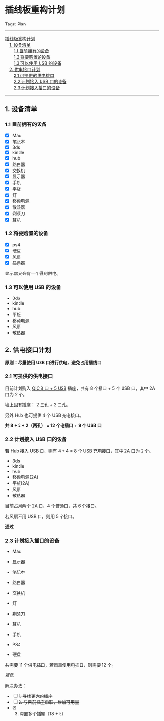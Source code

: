 # 插线板重构计划

Tags: Plan

---

<!-- MDTOC maxdepth:6 firsth1:1 numbering:0 flatten:0 bullets:0 updateOnSave:1 -->

[插线板重构计划](#插线板重构计划)  
&emsp;[1. 设备清单](#1-设备清单)  
&emsp;&emsp;[1.1 目前拥有的设备](#11-目前拥有的设备)  
&emsp;&emsp;[1.2 将要购置的设备](#12-将要购置的设备)  
&emsp;&emsp;[1.3 可以使用 USB 的设备](#13-可以使用-usb-的设备)  
&emsp;[2. 供电接口计划](#2-供电接口计划)  
&emsp;&emsp;[2.1 可提供的供电接口](#21-可提供的供电接口)  
&emsp;&emsp;[2.2 计划接入 USB 口的设备](#22-计划接入-usb-口的设备)  
&emsp;&emsp;[2.3 计划接入插口的设备](#23-计划接入插口的设备)  

<!-- /MDTOC -->

---

## 1. 设备清单

### 1.1 目前拥有的设备

- [x] Mac
- [x] 笔记本
- [x] 3ds
- [x] kindle
- [x] hub
- [x] 路由器
- [x] 交换机
- [x] 显示器
- [x] 手机
- [x] 平板
- [x] 灯
- [x] 移动电源
- [x] 散热器
- [x] 剃须刀
- [x] 耳机

### 1.2 将要购置的设备

- [x] ps4
- [x] 硬盘
- [x] 风扇
- [x] ~~显示器~~

显示器只会有一个得到供电。

### 1.3 可以使用 USB 的设备

- 3ds
- kindle
- hub
- 平板
- 移动电源
- 风扇
- 散热器

## 2. 供电接口计划

**原则：尽量使用 USB 口进行供电，避免占用插线口**

### 2.1 可提供的供电接口

目前计划购入 [QIC 8 口 + 5 USB](http://item.jd.com/1268648.html#product-detail) 插座，共有 8 个插口 + 5 个 USB 口，其中 2A 口为 2 个。

墙上固有插座： 2 三孔 + 2 二孔。

另外 Hub 也可提供 4 个 USB 充电接口。

**共 8 + 2 + 2（两孔） = 12 个电插口** + **9 个 USB 口**

### 2.2 计划接入 USB 口的设备

若 Hub 接入 USB 口，则有 4 + 4 = 8 个 USB 充电接口，其中 2A 口为 2 个。

- 3ds
- kindle
- hub
- 移动电源(2A)
- 平板(2A)
- 风扇
- 散热器

目前占用两个 2A 口，4 个普通口，共 6 个接口。

若风扇不用 USB 口，则用 5 个接口。

**通过**

### 2.3 计划接入插口的设备

- Mac
- 显示器
- 笔记本
- 路由器
- 交换机
- 灯
- 剃须刀
- 耳机
- 手机

- PS4
- 硬盘

共需要 11 个供电插口，若风扇使用电插口，则需要 12 个。

*紧张*

解决办法：

- [ ] ~~1. 寻找更大的插座~~
- [ ] ~~2. 与目前插座串联，增加可用量~~
- [x] 3. 购置多个插座（18 + 5）
